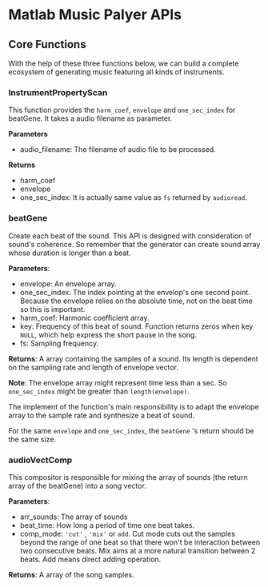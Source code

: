# Matlab Music Palyer APIs

## Core Functions

With the help of these three functions below, we can build a complete ecosystem of generating music featuring all kinds of instruments.

### InstrumentPropertyScan

This function provides the `harm_coef`, `envelope` and `one_sec_index` for beatGene. It takes a audio filename as parameter.

**Parameters**

- audio_filename: The filename of audio file to be processed.

**Returns**

- harm_coef
- envelope
- one_sec_index: It is actually same value as `fs` returned by `audioread`.


### beatGene

Create each beat of the sound. This API is designed with consideration of sound's coherence. So remember that the generator can create sound array whose duration is longer than a beat. 

**Parameters**:

- envelope: An envelope array.
- one_sec_index: The index pointing at the envelop's one second point. Because the envelope relies on the absolute time, not on the beat time so this is important.
- harm_coef: Harmonic coefficient array.
- key: Frequency of this beat of sound. Function returns zeros when key `NULL`, which help express the short pause in the song.
- fs: Sampling frequency.



**Returns**: A array containing the samples of a sound. Its length is dependent on the sampling rate and length of envelope vector.

**Note**: The envelope array might represent time less than a sec. So `one_sec_index` might be greater than `length(envelope)`.



The implement of the function's main responsibility is to adapt the envelope array to the sample rate and synthesize a beat of sound.

For the same `envelope` and `one_sec_index`, the `beatGene` 's return should be the same size.



### audioVectComp

This compositor is responsible for mixing the array of sounds (the return array of the beatGene) into a song vector.

**Parameters**:

- arr_sounds: The array of sounds
- beat_time: How long a period of time one beat takes.
- comp_mode: `'cut'` , `'mix'` or `add`. Cut mode cuts out the samples beyond the range of one beat so that there won't be interaction between two consecutive beats. Mix aims at a more natural transition between 2 beats. Add means direct adding operation.

**Returns**: A array of the song samples.
